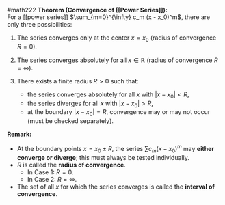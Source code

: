 #math222 
**Theorem (Convergence of [[Power Series]]):**  
For a [[power series]] $\sum_{m=0}^{\infty} c_m (x - x_0)^m$, there are only three possibilities:

1. The series converges only at the center $x = x_0$ (radius of convergence $R=0$).  

2. The series converges absolutely for all $x \in \mathbb{R}$ (radius of convergence $R=\infty$).  

3. There exists a finite radius $R > 0$ such that:  
   - the series converges absolutely for all $x$ with $|x - x_0| < R$,  
   - the series diverges for all $x$ with $|x - x_0| > R$,  
   - at the boundary $|x - x_0| = R$, convergence may or may not occur (must be checked separately).


**Remark:**  
- At the boundary points $x = x_0 \pm R$, the series $\sum c_m (x - x_0)^m$ may **either converge or diverge**; this must always be tested individually.  
- $R$ is called the **radius of convergence**.  
  - In Case 1: $R=0$.  
  - In Case 2: $R=\infty$.  
- The set of all $x$ for which the series converges is called the **interval of convergence**.
